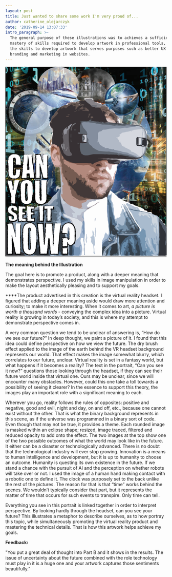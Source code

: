 ```yaml
---
layout: post
title: Just wanted to share some work I'm very proud of...
author: catherine_olejarczyk
date: '2019-09-14 13:07:33'
intro_paragraph: >-
  The general purpose of these illustrations was to achieves a sufficient
  mastery of skills required to develop artwork in professional tools, and apply
  the skills to develop artwork that serves purposes such as better UX design,
  branding and marketing in websites.
---
```

![](/assets/img/uploads/4b.png "Part B in VR")

**The meaning behind the Illustration** 

The goal here is to promote a product, along with a deeper meaning that demonstrates perspective. I used my skills in image manipulation in order to make the layout aesthetically pleasing and to support my goals. 


****The product advertised in this creation is the virtual reality headset. I figured that adding a deeper meaning aside would draw more attention and curiosity; to make it more interesting. When it comes to art, _a picture is worth a thousand words -_ conveying the complex idea into a picture. Virtual reality is growing in today’s society, and this is where my attempt to demonstrate perspective comes in.

 A very common question we tend to be unclear of answering is, “How do we see our future?” In deep thought, we paint a picture of it. I found that this idea could define perspective on how we view the future. The dry brush effect applied to the image of the earth behind the VR headset background represents our world. That effect makes the image somewhat blurry, which correlates to our future, unclear. Virtual reality is set in a fantasy world, but what happens if it becomes a reality? The text in the portrait, “Can you see it now?” questions those looking through the headset, if they can see their future world inside that virtual one. Ours may be unclear, since we will encounter many obstacles. However, could this one take a toll towards a possibility of seeing it clearer? In the essence to support this theory, the images play an important role with a significant meaning to each. 

Wherever you go, reality follows the rules of opposites: positive and negative, good and evil, night and day, on and off, etc., because one cannot exist without the other. That is what the binary background represents in this scene, as if the universe was programmed in a binary sort of code. Even though that may not be true, it provides a theme. Each rounded image is masked within an eclipse shape; resized, image traced, filtered and reduced opacity to add onto the effect. The two images at the top show one of the two possible outcomes of what the world may look like in the future. It either can be a disaster or technologically advanced. There is no doubt that the technological industry will ever stop growing. Innovation is a means to human intelligence and development, but it is up to humanity to choose an outcome. Humanity is questing its own existence in the future. If we stand a chance with the pursuit of AI and the perception on whether robots will take over or not. I used the image of a human hand making contact with a robotic one to define it. The clock was purposely set to the back unlike the rest of the pictures. The reason for that is that “time” works behind the scenes. We wouldn’t typically consider that part, but it represents the matter of time that occurs for such events to transpire. Only time can tell. 

Everything you see in this portrait is linked together in order to interpret perspective. By looking hardly through the headset, can you see your future? This illustrates a metaphor to describe ourselves, as to how portray this topic, while simultaneously promoting the virtual reality product and mastering the technical details. That is how this artwork helps achieve my goals.

**Feedback:**  

> 
"You put a great deal of thought into Part B and it shows in the results. The issue of uncertainty about the future combined with the role technology must play in it is a huge one and your artwork captures those sentiments beautifully."
